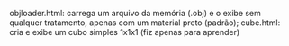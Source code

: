 objloader.html: carrega um arquivo da memória (.obj) e o exibe sem qualquer tratamento, apenas com um material preto (padrão);
cube.html:      cria e exibe um cubo simples 1x1x1 (fiz apenas para aprender)
